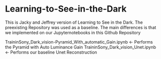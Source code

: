# Learning-to-See-in-the-Dark

This is Jacky and Jeffrey version of Learning to See in the Dark. The preexisting Repository was used as a baseline. The main differences is that we implemented on our Jupyternotebooks in this Github Repository 

TraininSony_Dark_vision-Pyramid_With_automatic_Gain.ipynb <- Performs the Pyramid with Auto Luminance Gain
TraininSony_Dark_vision_Unet.ipynb <- Performs our baseline Unet Reconstruction
